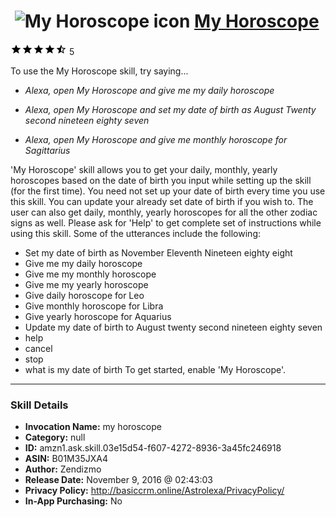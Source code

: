 # &nbsp;<img src="skill_icon" alt="My Horoscope icon" width="36"> [My Horoscope](http://alexa.amazon.com/#skills/amzn1.ask.skill.03e15d54-f607-4272-8936-3a45fc246918)
![4.3 stars](../../images/ic_star_black_18dp_1x.png)![4.3 stars](../../images/ic_star_black_18dp_1x.png)![4.3 stars](../../images/ic_star_black_18dp_1x.png)![4.3 stars](../../images/ic_star_black_18dp_1x.png)![4.3 stars](../../images/ic_star_half_black_18dp_1x.png) 5

To use the My Horoscope skill, try saying...

* *Alexa, open My Horoscope and give me my daily horoscope*

* *Alexa, open My Horoscope and set my date of birth as August Twenty second nineteen eighty seven*

* *Alexa, open My Horoscope and give me monthly horoscope for Sagittarius*

'My Horoscope' skill allows you to get your daily, monthly, yearly horoscopes based on the date of birth you input while setting up the skill (for the first time). You need not set up your date of birth every time you use this skill. You can update your already set date of birth if you wish to. The user can also get daily, monthly, yearly horoscopes for all the other zodiac signs as well.  Please ask for 'Help' to get complete set of instructions while using this skill.
Some of the utterances include the following:
- Set my date of birth as November Eleventh Nineteen eighty eight
 - Give me my daily horoscope
 - Give me my monthly horoscope
 - Give me my yearly horoscope
 - Give daily horoscope for Leo
 - Give monthly horoscope for Libra
 - Give yearly horoscope for Aquarius
 - Update my date of birth to August twenty second nineteen eighty seven
 - help
 - cancel
 - stop
 - what is my date of birth
To get started, enable 'My Horoscope'.

***

### Skill Details

* **Invocation Name:** my horoscope
* **Category:** null
* **ID:** amzn1.ask.skill.03e15d54-f607-4272-8936-3a45fc246918
* **ASIN:** B01M35JXA4
* **Author:** Zendizmo
* **Release Date:** November 9, 2016 @ 02:43:03
* **Privacy Policy:** http://basiccrm.online/Astrolexa/PrivacyPolicy/
* **In-App Purchasing:** No
